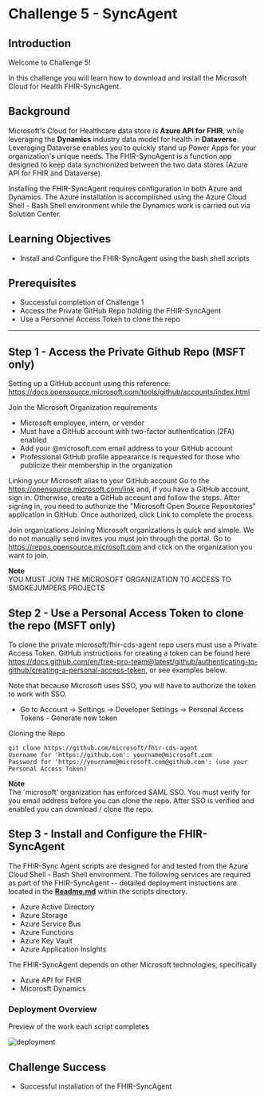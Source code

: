 # Challenge 5 - SyncAgent

## Introduction

Welcome to Challenge 5!

In this challenge you will learn how to download and install the Microsoft Cloud for Health FHIR-SyncAgent. 

## Background
Microsoft's Cloud for Healthcare data store is **Azure API for FHIR**, while leveraging the **Dynamics** industry data model for health in **Dataverse**. Leveraging Dataverse enables you to quickly stand up Power Apps for your organization's unique needs. The FHIR-SyncAgent is a function app designed to keep data synchronized between the two data stores (Azure API for FHIR and Dataverse).  

Installing the FHIR-SyncAgent requires configuration in both Azure and Dynamics.  The Azure installation is accomplished using the Azure Cloud Shell - Bash Shell environment while the Dynamics work is carried out via Solution Center.  

## Learning Objectives
+ Install and Configure the FHIR-SyncAgent using the bash shell scripts 

## Prerequisites
+ Successful completion of Challenge 1 
+ Access the Private GitHub Repo holding the FHIR-SyncAgent
+ Use a Personnel Access Token to clone the repo
---

## Step 1 - Access the Private Github Repo (MSFT only)
Setting up a GitHub account using this reference:  https://docs.opensource.microsoft.com/tools/github/accounts/index.html

Join the Microsoft Organization requirements  
- Microsoft employee, intern, or vendor
- Must have a GitHub account with two-factor authentication (2FA) enabled
- Add your @microsoft.com email address to your GitHub account
- Professional GitHub profile appearance is requested for those who publicize their membership in the organization

Linking your Microsoft alias to your GitHub account
Go to the https://opensource.microsoft.com/link and, if you have a GitHub account, sign in. Otherwise, create a GitHub account and follow the steps. After signing in, you need to authorize the "Microsoft Open Source Repositories" application in GitHub. Once authorized, click Link to complete the process.

Join organizations
Joining Microsoft organizations is quick and simple. We do not manually send invites you must join through the portal. Go to https://repos.opensource.microsoft.com and click on the organization you want to join.

__Note__    
YOU MUST JOIN THE MICROSOFT ORGANIZATION TO ACCESS TO SMOKEJUMPERS PROJECTS


## Step 2 - Use a Personal Access Token to clone the repo (MSFT only)
To clone the private microsoft/fhir-cds-agent repo users must use a Private Access Token. GitHub instructions for creating a token can be found here https://docs.github.com/en/free-pro-team@latest/github/authenticating-to-github/creating-a-personal-access-token, or see examples below.

Note that because Microsoft uses SSO, you will have to authorize the token to work with SSO.
- Go to Account -> Settings -> Developer Settings -> Personal Access Tokens - Generate new token 

Cloning the Repo  
```
git clone https://github.com/microsoft/fhir-cds-agent 
Username for 'https://github.com': yourname@microsoft.com 
Password for 'https://yourname@microsoft.com@github.com': (use your Personal Access Token)
```
  
__Note__  
The `microsoft' organization has enforced SAML SSO. You must verify for you email address before you can clone the repo.  After SSO is verified and enabled you can download / clone the repo. 

## Step 3 - Install and Configure the FHIR-SyncAgent
The FHIR-Sync Agent scripts are designed for and tested from the Azure Cloud Shell - Bash Shell environment. The following services are required as part of the FHIR-SyncAgent -- detailed deployment instuctions are located in the **[Readme.md](https://github.com/microsoft/fhir-cds-agent/blob/main/scripts/Readme.md)** within the scripts directory.
+ Azure Active Directory
+ Azure Storage
+ Azure Service Bus
+ Azure Functions
+ Azure Key Vault
+ Azure Application Insights

The FHIR-SyncAgent depends on other Microsoft technologies, specifically
+ Azure API for FHIR
+ Micorosft Dynamics

### Deployment Overview  
Preview of the work each script completes 

![deployment](./media/sync-agent-setup-diagram2.png)

## Challenge Success
+ Successful installation of the FHIR-SyncAgent

